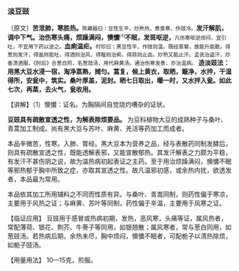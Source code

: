 ### 淡豆豉

〔原文〕**苦泄肺，寒胜热。**<small>陈藏器曰：豆性生平，炒熟热，煮食寒，作豉冷。</small>**发汗解肌，调中下气。治伤寒头痛，烦躁满闷，懊憹<sup>⑴</sup>不眠，发斑呕逆，**<small>凡伤寒呕逆烦闷，宜引吐，不宜用下药以逆之。</small>**血痢温疟。**<small>时珍曰：黑豆性平，作豉则温。既经蒸窨，故能升能散。得葱则发汗，得盐则能吐，得酒则治风，得薤则治痢，得蒜则止血。炒熟又能止汗。孟诜治盗汗，炒香渍酒服，《肘后》合葱白煎，名葱豉汤，用代麻黄汤。通治伤寒发表，亦治温病。</small>
**造淡豉法：用黑大豆水浸一宿，淘净蒸熟，摊匀。蒿复，候上黄衣，取晒，簸净，水拌，干湿得所，安瓮中，筑实。桑叶厚盖，泥封。晒七日取出，曝一时，又水拌入瓮。如此七次，再蒸，去火气，瓮收用。**

【讲解】（1）懊憹：证名。为胸隔间自觉烧灼嘈杂的证状。

 **豆豉具有疏散宣透之性，为解表除烦要品。** 为豆科植物大豆的成熟种子与桑叶、青蒿加工制成。尚有黑大豆与苏叶、麻黄、羌活等药加工而成者。	

本品辛微苦，性寒。入肺、胃经。黑大豆本为营养之品，经与表散药同制发酵后，则具有疏散宣透之性，既能透解表邪，又能宣散郁热。其发汗解表之力颇为平稳，有发汗不甚伤阴之说，故为温热病初起表证之主药。至于用治烦躁满闷，懊憹不眠等邪热郁于胸中所致之症，亦取其宣透之性。故凡温邪初感，或余热内扰，欲透发者，本品最为常用。

本品依其加工所用辅料之不同而性质有异。与桑叶、青嵩同制，则药性偏于寒凉，主要用于风热之证；与麻黄、苏叶等同制，药性偏于辛温，主要用于风寒之证。

【临证应用】 豆豉用于感冒或热病初期，发热，恶风寒，头痛等证，属风热者，常配薄荷、银花、荆芥、牛蒡子等同用，如银翘散；属风寒者，常与葱白同用，如葱豉汤。若热病后期，余热未尽，胸中烦闷，懊憹不眠者，可配栀子以清热除烦，如栀子豉汤。

【用量用法】 10—15克，煎服。
